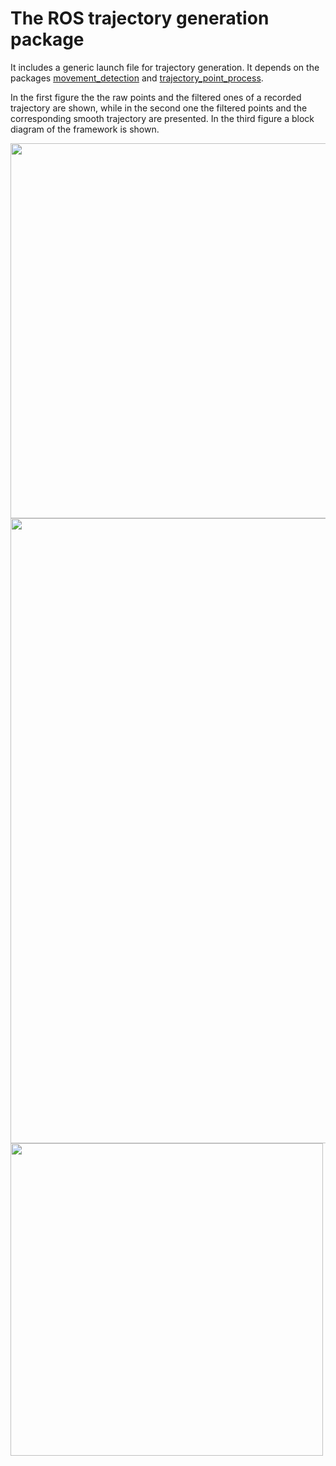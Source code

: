 # The ROS trajectory generation package

It includes a generic launch file for trajectory generation. It depends on the packages [movement_detection](https://github.com/thanasists/movement_detection)
and [trajectory_point_process](https://github.com/thanasists/trajectory_point_process).

In the first figure the the raw points and the filtered ones of a recorded trajectory are shown, while in the second one the filtered points and the corresponding smooth trajectory are presented. In the third figure a block diagram of the framework is shown.

<img src="https://github.com/ThanasisTs/trajectory_generation/blob/master/md_z_n.png" width="1000" height="600">
<img src="https://github.com/ThanasisTs/trajectory_generation/blob/master/raw_smooth.png" width="1000">
<img src="https://github.com/ThanasisTs/trajectory_generation/blob/master/block_diagram.png" width="500">
